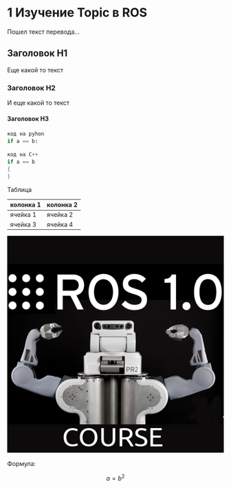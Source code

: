 # 1 Изучение Topic в ROS

Пошел текст перевода...

## Заголовок H1

Еще какой то текст

### Заголовок H2

И еще какой то текст

#### Заголовок H3

```python
код на pyhon
if a == b:
```

```cpp
код на C++
if a == b 
{
}
```

Таблица

| колонка 1 | колонка 2 |
| :--- | :--- |
| ячейка 1 | ячейка 2 |
| ячейка 3 | ячейка 4 |

![&#x420;&#x438;&#x441;&#x443;&#x43D;&#x43E;&#x43A; 1](.gitbook/assets/roscourse1.png)

Формула:

$$
a = b^2
$$



